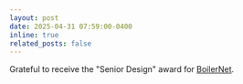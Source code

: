 ```yaml
---
layout: post
date: 2025-04-31 07:59:00-0400
inline: true 
related_posts: false
---
```


Grateful to receive the "Senior Design" award for [BoilerNet](https://akshathraghav.github.io/projects/boilernet).